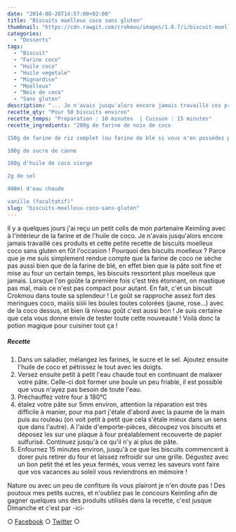 ```yaml
---
date: "2014-08-28T14:57:00+02:00"
title: "Biscuits moelleux coco sans gluten"
thumbnail: "https://cdn.rawgit.com/crokmou/images/1.0.7/i/biscuit-moelleux-coco-sans-gluten-1.jpg"
categories:
  - "Desserts"
tags:
  - "Biscuit"
  - "Farine coco"
  - "Huile coco"
  - "Huile vegetale"
  - "Mignardise"
  - "Moelleux"
  - "Noix de coco"
  - "Sans gluten"
description: "... Je n'avais jusqu'alors encore jamais travaillé ces produits et cette petite recette de biscuits moelleux coco sans gluten en fût l'occasion !"
recette_qty: "Pour 50 biscuits environ"
recette_temps: "Préparation : 10 minutes  | Cuisson : 15 minutes"
recette_ingredients: "200g de farine de noix de coco

150g de farine de riz complet (ou farine de blé si vous n'en possédez pas)

100g de sucre de canne

100g d'huile de coco vierge

2g de sel

400ml d'eau chaude

vanille (facultatif)"
slug: "biscuits-moelleux-coco-sans-gluten"
---
```


Il y a quelques jours j'ai reçu un petit colis de mon partenaire Keimling avec à l'intérieur de la farine et de l'huile de coco. Je n'avais jusqu'alors encore jamais travaillé ces produits et cette petite recette de biscuits moelleux coco sans gluten en fût l'occasion ! Pourquoi des biscuits moelleux ? Parce que je me suis simplement rendue compte que la farine de coco ne sèche pas aussi bien que de la farine de blé, en effet bien que la pâte soit fine et mise au four un certain temps, les biscuits ressortent plus moelleux que jamais. Lorsque l'on goûte la première fois c'est très étonnant, on mastique pas mal, mais ce n'est pas compact pour autant. En fait, c'et un biscuit Crokmou dans toute sa splendeur ! Le goût se rapproche assez fort des meringues coco, maiiis siiiii les boules toutes colorées (jaune, rose...) avec de la coco dessus, et bien là niveau goût c'est aussi bon ! Je suis certaine que cela vous donne envie de tester toute cette nouveauté ! Voilà donc la potion magique pour cuisiner tout ça !

##### Recette

1.  Dans un saladier, mélangez les farines, le sucre et le sel. Ajoutez ensuite l'huile de coco et pétrissez le tout avec les doigts.
2.  Versez ensuite petit à petit l'eau chaude tout en continuant de malaxer votre pâte. Celle-ci doit former une boule un peu friable, il est possible que vous n'ayez pas besoin de toute l'eau.
3.  Préchauffez votre four à 180°C
4.  étalez votre pâte sur 5mm environ, attention la réparation est très difficile à manier, pour ma part j'étale d'abord avec la paume de la main puis au rouleau (on voit petit à petit que cela s'étale mieux dans un sens que dans l'autre). A l'aide d'emporte-pièces, découpez vos biscuits et déposez les sur une plaque à four préalablement recouverte de papier sulfurisé. Continuez jusqu'à ce qu'il n'y ai plus de pâte.
5.  Enfournez 15 minutes environ, jusqu'à ce que les biscuits commencent à dorer puis retirer du four et laissez refroidir sur une grille. Dégustez avec un bon petit thé et les yeux fermés, vous verrez les saveurs vont faire que vos vacances au soleil vous reviendrons en mémoire !

Nature ou avec un peu de confiture ils vous plairont je n'en doute pas ! Des poutoux mes petits sucres, et n'oubliez pas le concours Keimling afin de gagner quelques uns des produits utilisés dans la recette, c'est jusque Dimanche et c'est par -ici-

○ [Facebook](https://www.facebook.com/crokmou.blog) ○ [Twitter](https://twitter.com/Crokmou) ○